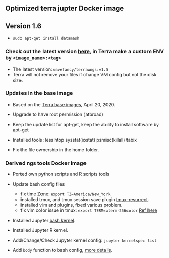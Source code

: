 ## Optimized terra jupter Docker image 

## Version 1.6
- `sudo apt-get install datamash`

### Check out the latest version [here](https://hub.docker.com/r/wavefancy/terrawngs/tags), in Terra make a custom ENV by `<image_name>:<tag>`
- The latest version: `wavefancy/terrawngs:v1.5`
- Terra will not remove your files if change VM config but not the disk size.

### Updates in the base image
- Based on the [Terra base images](https://github.com/DataBiosphere/terra-docker), April 20, 2020.
- Upgrade to have root permission (atbroad)
- Keep the update list for apt-get, 
  keep the ability to install software by apt-get
  
- Installed tools: less htop sysstat(iostat) psmisc(killall) tabix
- Fix the file ownership in the home folder.

### Derived ngs tools Docker image
- Ported own python scripts and R scripts tools
- Update bash config files
  - fix time Zone: `export TZ=America/New_York`
  - installed tmux, and tmux session save plugin [tmux-resurrect](https://github.com/tmux-plugins/tmux-resurrect).
  - installed vim and plugins, fixed various problem.
  - fix vim color issue in tmux: `export TERM=xterm-256color`
    [Ref here](https://vi.stackexchange.com/questions/10708/no-syntax-highlighting-in-tmux)
    
- Installed Jupyter [bash kernel](https://github.com/takluyver/bash_kernel).
- Installed Jupyter R kernel.
- Add/Change/Check Jupyter kernel config: `jupyter kernelspec list`
- Add `body` function to bash config, [more details](https://unix.stackexchange.com/questions/11856/sort-but-keep-header-line-at-the-top).  
